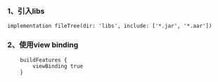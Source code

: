 ### 1、引入libs
```
implementation fileTree(dir: 'libs', include: ['*.jar', '*.aar'])
```

### 2、使用view binding
```
    buildFeatures {
        viewBinding true
    }
```